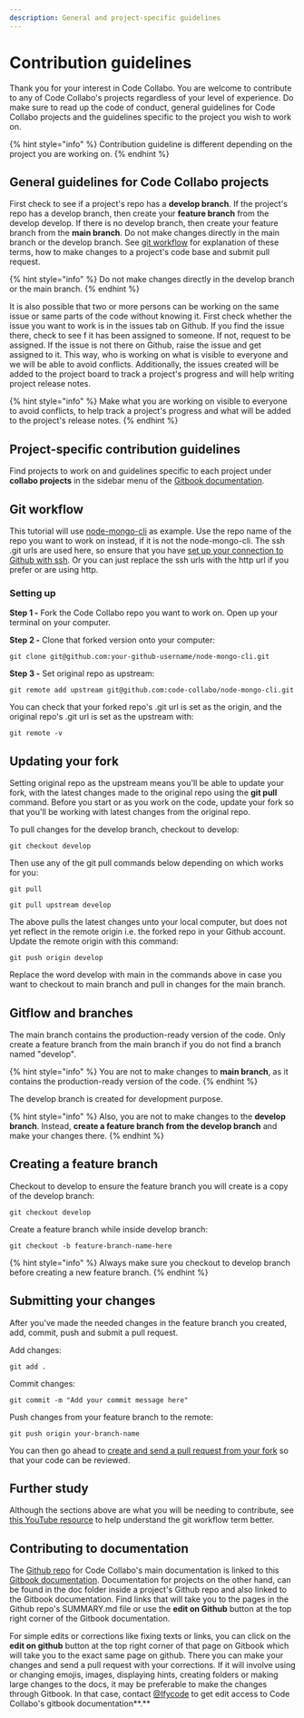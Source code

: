 ```yaml
---
description: General and project-specific guidelines
---
```


# Contribution guidelines

Thank you for your interest in Code Collabo. You are welcome to contribute to any of Code Collabo's projects regardless of your level of experience. Do make sure to read up the code of conduct, general guidelines for Code Collabo projects and the guidelines specific to the project you wish to work on.

{% hint style="info" %}
Contribution guideline is different depending on the project you are working on.
{% endhint %}

## General guidelines for Code Collabo projects

First check to see if a project's repo has a **develop branch**. If the project's repo has a develop branch, then create your **feature branch** from the develop develop. If there is no develop branch, then create your feature branch from the **main branch**. Do not make changes directly in the main branch or the develop branch. See [git workflow](https://code-collabo.gitbook.io/doc/collabo-guidelines/contributing#git-workflow) for explanation of these terms, how to make changes to a project's code base and submit pull request.

{% hint style="info" %}
Do not make changes directly in the develop branch or the main branch.
{% endhint %}

It is also possible that two or more persons can be working on the same issue or same parts of the code without knowing it. First check whether the issue you want to work is in the issues tab on Github. If you find the issue there, check to see f it has been assigned to someone. If not, request to be assigned. If the issue is not there on Github, raise the issue and get assigned to it. This way, who is working on what is visible to everyone and we will be able to avoid conflicts. Additionally, the issues created will be added to the project board to track a project's progress and will help writing project release notes.

{% hint style="info" %}
Make what you are working on visible to everyone to avoid conflicts, to help track a project's progress and what will be added to the project's release notes.
{% endhint %}

## Project-specific contribution guidelines

Find projects to work on and guidelines specific to each project under **collabo projects** in the sidebar menu of the [Gitbook documentation](https://code-collabo.gitbook.io/doc/).

## Git workflow

This tutorial will use [node-mongo-cli](https://github.com/code-collabo/node-mongo-cli) as example. Use the repo name of the repo you want to work on instead, if it is not the node-mongo-cli. The ssh .git urls are used here, so ensure that you have [set up your connection to Github with ssh](%20https://docs.github.com/en/authentication/connecting-to-github-with-ssh). Or you can just replace the ssh urls with the http url if you prefer or are using http.

### Setting up

**Step 1 -** Fork the Code Collabo repo you want to work on. Open up your terminal on your computer.

**Step 2 -** Clone that forked version onto your computer:

```text
git clone git@github.com:your-github-username/node-mongo-cli.git
```

**Step 3 -** Set original repo as upstream: 

```text
git remote add upstream git@github.com:code-collabo/node-mongo-cli.git
```

You can check that your forked repo's .git url is set as the origin, and the original repo's .git url is set as the upstream with:

```text
git remote -v
```

## Updating your fork

Setting original repo as the upstream means you'll be able to update your fork, with the latest changes made to the original repo using the **git pull** command. Before you start or as you work on the code, update your fork so that you'll be working with latest changes from the original repo.

To pull changes for the develop branch, checkout to develop: 

```text
git checkout develop
```

Then use any of the git pull commands below depending on which works for you:

```text
git pull
```

```text
git pull upstream develop
```

The above pulls the latest changes unto your local computer, but does not yet reflect in the remote origin i.e. the forked repo in your Github account. Update the remote origin with this command:

```text
git push origin develop
```

Replace the word develop with main in the commands above in case you want to checkout to main branch and pull in changes for the main branch.

## Gitflow and branches

The main branch contains the production-ready version of the code. Only create a feature branch from the main branch if you do not find a branch named "develop".

{% hint style="info" %}
You are not to make changes to **main branch**, as it contains the production-ready version of the code.
{% endhint %}

The develop branch is created for development purpose.

{% hint style="info" %}
Also, you are not to make changes to the **develop branch**. Instead, **create a feature branch** **from the develop branch** and make your changes there.
{% endhint %}

## Creating a feature branch

Checkout to develop to ensure the feature branch you will create is a copy of the develop branch:

```text
git checkout develop
```

Create a feature branch while inside develop branch:

```text
git checkout -b feature-branch-name-here
```

{% hint style="info" %}
Always make sure you checkout to develop branch before creating a new feature branch.
{% endhint %}

## Submitting your changes

After you've made the needed changes in the feature branch you created, add, commit, push and submit a pull request.

Add changes:

```text
git add .
```

Commit changes:

```text
git commit -m "Add your commit message here"
```

Push changes from your feature branch to the remote: 

```text
git push origin your-branch-name
```

You can then go ahead to [create and send a pull request from your fork](https://docs.github.com/en/github/collaborating-with-pull-requests/proposing-changes-to-your-work-with-pull-requests/creating-a-pull-request-from-a-fork) so that your code can be reviewed.

## Further study

Although the sections above are what you will be needing to contribute, see [this YouTube resource](https://youtu.be/jFL228SfOmU) to help understand the git workflow term better.

## Contributing to documentation

The [Github repo](https://github.com/code-collabo/docs) for Code Collabo's main documentation is linked to this [Gitbook documentation](https://code-collabo.gitbook.io/doc/). Documentation for projects on the other hand, can be found in the doc folder inside a project's Github repo and also linked to the Gitbook documentation. Find links that will take you to the pages in the Github repo's SUMMARY.md file or use the **edit on Github** button at the top right corner of the Gitbook documentation. 

For simple edits or corrections like fixing texts or links, you can click on the **edit on github** button at the top right corner of that page on Gitbook which will take you to the exact same page on github. There you can make your changes and send a pull request with your corrections. If it will involve using or changing emojis, images, displaying hints, creating folders or making large changes to the docs, it may be preferable to make the changes through Gitbook. In that case, contact [@Ifycode](https://github.com/Ifycode) to get edit access to Code Collabo's gitbook documentation**.**

